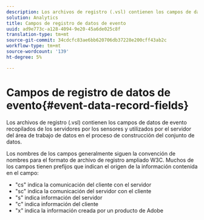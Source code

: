 ```yaml
---
description: Los archivos de registro (.vsl) contienen los campos de datos de evento recopilados de los servidores por los sensores y utilizados por el servidor del área de trabajo de datos en el proceso de construcción del conjunto de datos.
solution: Analytics
title: Campos de registro de datos de evento
uuid: ad9e773c-a128-4094-9e20-45a6de025c8f
translation-type: tm+mt
source-git-commit: 34cdcfc83ae6bb620706db37228e200cff43ab2c
workflow-type: tm+mt
source-wordcount: '139'
ht-degree: 5%

---
```



# Campos de registro de datos de evento{#event-data-record-fields}

Los archivos de registro (.vsl) contienen los campos de datos de evento recopilados de los servidores por los sensores y utilizados por el servidor del área de trabajo de datos en el proceso de construcción del conjunto de datos.

Los nombres de los campos generalmente siguen la convención de nombres para el formato de archivo de registro ampliado W3C. Muchos de los campos tienen prefijos que indican el origen de la información contenida en el campo:

* &quot;cs&quot; indica la comunicación del cliente con el servidor
* &quot;sc&quot; indica la comunicación del servidor con el cliente
* &quot;s&quot; indica información del servidor
* &quot;c&quot; indica información del cliente
* &quot;x&quot; indica la información creada por un producto de Adobe

